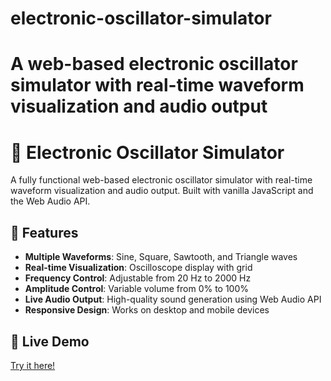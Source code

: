 # electronic-oscillator-simulator
A web-based electronic oscillator simulator with real-time waveform visualization and audio output
=======
# 🌊 Electronic Oscillator Simulator

A fully functional web-based electronic oscillator simulator with real-time waveform visualization and audio output. Built with vanilla JavaScript and the Web Audio API.

## 🎵 Features

- **Multiple Waveforms**: Sine, Square, Sawtooth, and Triangle waves
- **Real-time Visualization**: Oscilloscope display with grid
- **Frequency Control**: Adjustable from 20 Hz to 2000 Hz
- **Amplitude Control**: Variable volume from 0% to 100%
- **Live Audio Output**: High-quality sound generation using Web Audio API
- **Responsive Design**: Works on desktop and mobile devices

## 🚀 Live Demo

[Try it here!](https://electronic-oscillator-simulator.netlify.app/)
